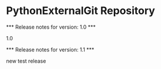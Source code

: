 # PythonExternalGit Repository

*** Release notes for version: 1.0 ***

1.0

*** Release notes for version: 1.1 ***

new test release